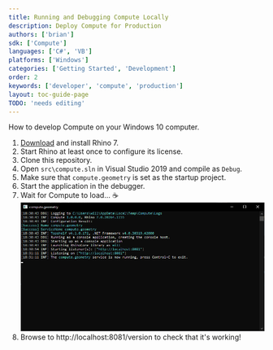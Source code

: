 ```yaml
---
title: Running and Debugging Compute Locally
description: Deploy Compute for Production
authors: ['brian']
sdk: ['Compute']
languages: ['C#', 'VB']
platforms: ['Windows']
categories: ['Getting Started', 'Development']
order: 2
keywords: ['developer', 'compute', 'production']
layout: toc-guide-page
TODO: 'needs editing'
---
```


How to develop Compute on your Windows 10 computer.

1. [Download](https://www.rhino3d.com/download/rhino-for-windows/7/latest) and install Rhino 7.
1. Start Rhino at least once to configure its license.
1. Clone this repository.
1. Open `src\compute.sln` in Visual Studio 2019 and compile as `Debug`.
1. Make sure that `compute.geometry` is set as the startup project.
1. Start the application in the debugger.
1. Wait for Compute to load... ☕️
    ![compute.geometry.exe](images/compute_geometry_screenshot.png)
1. Browse to http://localhost:8081/version to check that it's working!